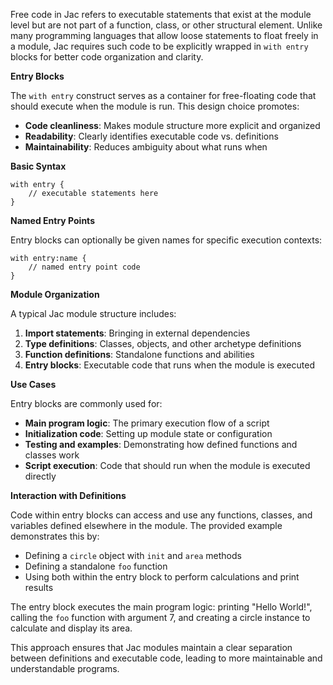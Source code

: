 Free code in Jac refers to executable statements that exist at the module level but are not part of a function, class, or other structural element. Unlike many programming languages that allow loose statements to float freely in a module, Jac requires such code to be explicitly wrapped in `with entry` blocks for better code organization and clarity.

**Entry Blocks**

The `with entry` construct serves as a container for free-floating code that should execute when the module is run. This design choice promotes:

- **Code cleanliness**: Makes module structure more explicit and organized
- **Readability**: Clearly identifies executable code vs. definitions
- **Maintainability**: Reduces ambiguity about what runs when

**Basic Syntax**

```jac
with entry {
    // executable statements here
}
```

**Named Entry Points**

Entry blocks can optionally be given names for specific execution contexts:

```jac
with entry:name {
    // named entry point code
}
```

**Module Organization**

A typical Jac module structure includes:

1. **Import statements**: Bringing in external dependencies
2. **Type definitions**: Classes, objects, and other archetype definitions  
3. **Function definitions**: Standalone functions and abilities
4. **Entry blocks**: Executable code that runs when the module is executed

**Use Cases**

Entry blocks are commonly used for:

- **Main program logic**: The primary execution flow of a script
- **Initialization code**: Setting up module state or configuration
- **Testing and examples**: Demonstrating how defined functions and classes work
- **Script execution**: Code that should run when the module is executed directly

**Interaction with Definitions**

Code within entry blocks can access and use any functions, classes, and variables defined elsewhere in the module. The provided example demonstrates this by:

- Defining a `circle` object with `init` and `area` methods
- Defining a standalone `foo` function
- Using both within the entry block to perform calculations and print results

The entry block executes the main program logic: printing "Hello World!", calling the `foo` function with argument 7, and creating a circle instance to calculate and display its area.

This approach ensures that Jac modules maintain a clear separation between definitions and executable code, leading to more maintainable and understandable programs.
